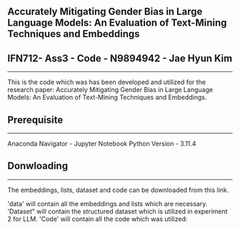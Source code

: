 ## Accurately Mitigating Gender Bias in Large Language Models: An Evaluation of Text-Mining Techniques and Embeddings
## IFN712- Ass3 - Code - N9894942 - Jae Hyun Kim
---------------------------------------------------------------------------------------------------------------
This is the code which was has been developed and utilized for the research paper: Accurately Mitigating Gender Bias in Large Language Models: An Evaluation of Text-Mining Techniques and Embeddings. 


## Prerequisite
---------------------------------------------------------------------------------------------------------------
Anaconda Navigator - Jupyter Notebook
Python Version - 3.11.4

## Donwloading
---------------------------------------------------------------------------------------------------------------
The embeddings, lists, dataset and code can be downloaded from this link.

'data' will contain all the embeddings and lists which are necessary.
'Dataset" will contain the structured dataset which is utilized in experiment 2 for LLM.
'Code' will contain all the code which was utilized:

